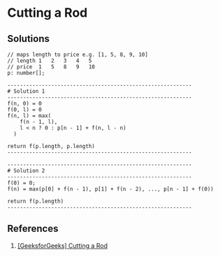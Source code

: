 # Cutting a Rod

## Solutions

```text
// maps length to price e.g. [1, 5, 8, 9, 10]
// length 1   2   3   4   5
// price  1   5   8   9   10
p: number[];

-----------------------------------------------------------
# Solution 1
-----------------------------------------------------------
f(n, 0) = 0
f(0, l) = 0
f(n, l) = max(
    f(n - 1, l),
    l < n ? 0 : p[n - 1] + f(n, l - n)
  )

return f(p.length, p.length)
-----------------------------------------------------------

-----------------------------------------------------------
# Solution 2
-----------------------------------------------------------
f(0) = 0;
f(n) = max(p[0] + f(n - 1), p[1] + f(n - 2), ..., p[n - 1] + f(0))

return f(p.length)
-----------------------------------------------------------
```

## References

1. [[GeeksforGeeks] Cutting a Rod](https://www.geeksforgeeks.org/cutting-a-rod-dp-13/)
